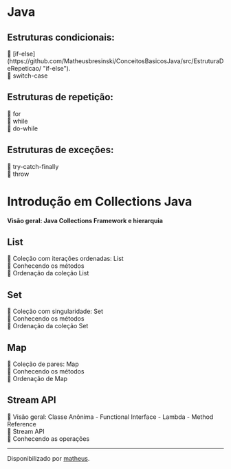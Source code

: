 <h1>Java</h1>

<h2>Estruturas condicionais:</h2>
	   🔸 [if-else](https://github.com/Matheusbresinski/ConceitosBasicosJava/src/EstruturaDeRepeticao/ "if-else").<br>
	   🔸 switch-case <br>
	    
<h2>Estruturas de repetição:</h2>
	   🔸 for <br>
	   🔸 while <br>
	   🔸 do-while <br>
	    
<h2> Estruturas de exceções:</h2> 
	   🔸 try-catch-finally<br> 
	   🔸 throw <br>



<h1>
Introdução em Collections Java
</h1>

<strong> Visão geral:  Java Collections Framework e hierarquia </strong>

<h2> List </h2>
	 🔸 Coleção com iterações ordenadas: List<br>
	 🔸 Conhecendo os métodos<br>
	 🔸 Ordenação da coleção List<br>
	 
<h2> Set </h2>
	 🔸 Coleção com singularidade: Set<br>
	 🔸 Conhecendo os métodos<br>
	 🔸 Ordenação da coleção Set<br>
	 
<h2> Map </h2>
	 🔸 Coleção de pares: Map<br>
	 🔸 Conhecendo os métodos<br>
	 🔸 Ordenação de Map<br>
	
<h2> Stream API </h2>
	 🔸 Visão geral: Classe Anônima - Functional Interface - Lambda  - Method Reference<br>
	 🔸 Stream API<br>
	 🔸 Conhecendo as operações<br>
	
------------

Disponibilizado por [matheus](https://www.linkedin.com/in/matheus-lunz-bresinski/ "matheus").
